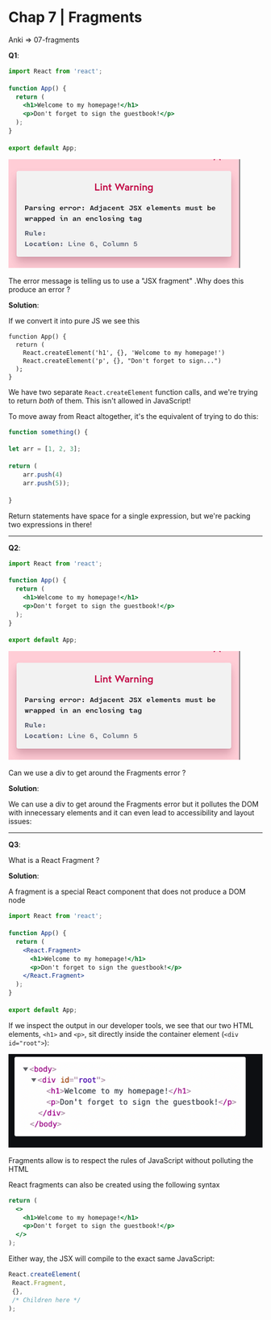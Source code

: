 # Chap 7 | Fragments

Anki => 07-fragments

**Q1**:

```jsx
import React from 'react';

function App() {
  return (
    <h1>Welcome to my homepage!</h1>
    <p>Don't forget to sign the guestbook!</p>
  );
}

export default App;
```

![](../../assets/fragments-error.png)

The error message is telling us to use a "JSX fragment" .Why does this produce an error ? 

**Solution**:

If we convert it into pure JS we see this 

```jsag-0-1j7ehd195ag-1-1j7ehd195
function App() {
  return (
    React.createElement('h1', {}, 'Welcome to my homepage!')
    React.createElement('p', {}, "Don't forget to sign...")
  );
}
```

We have two separate `React.createElement` function calls, and we're trying to return *both* of them. This isn't allowed in JavaScript!

To move away from React altogether, it's the equivalent of trying to do this:

```jsx
function something() {

let arr = [1, 2, 3];

return (
    arr.push(4)
    arr.push(5));

}
```

Return statements have space for a single expression, but we're packing two expressions in there!

---

**Q2**:

```jsx
import React from 'react';

function App() {
  return (
    <h1>Welcome to my homepage!</h1>
    <p>Don't forget to sign the guestbook!</p>
  );
}

export default App;
```

![](../../assets/fragments-error.png)

Can we use a div to get around the Fragments error ? 

**Solution**:

We can use a div to get around the Fragments error but it pollutes the DOM with innecessary elements and it can even lead to accessibility and layout issues:

---

**Q3**:

What is a React Fragment ? 

**Solution**:

A fragment is a special React component that does not produce a DOM node

```jsx
import React from 'react';

function App() {
  return (
    <React.Fragment>
      <h1>Welcome to my homepage!</h1>
      <p>Don't forget to sign the guestbook!</p>
    </React.Fragment>
  );
}

export default App;
```

If we inspect the output in our developer tools, we see that our two HTML elements, `<h1>` and `<p>`, sit directly inside the container element (`<div id="root">`):

![](../../assets/fragments.png)

Fragments allow is to respect the rules of JavaScript without polluting the HTML

React fragments can also be created using the following syntax

```jsx
return (
  <>
    <h1>Welcome to my homepage!</h1>
    <p>Don't forget to sign the guestbook!</p>
  </>
);
```

Either way, the JSX will compile to the exact same JavaScript:

```jsx
React.createElement(
 React.Fragment,
 {},
 /* Children here */
);
```
